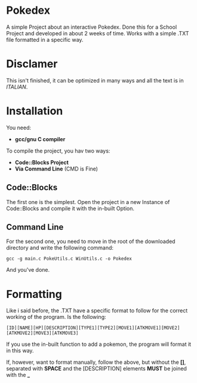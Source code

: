 # Pokedex
A simple Project about an interactive Pokedex. Done this for a School Project and developed in about 2 weeks of time. Works with a simple .TXT file formatted in a specific way.

# Disclamer
This isn't finished, it can be optimized in many ways and all the text is in *ITALIAN*.

# Installation

You need:
* **gcc/gnu C compiler**

To compile the project, you hav two ways:
* **Code::Blocks Project**
* **Via Command Line** (CMD is Fine)

## Code::Blocks
The first one is the simplest. Open the project in a new Instance of Code::Blocks and compile it with the in-built Option.

## Command Line
For the second one, you need to move in the root of the downloaded directory and write the following command:

```
gcc -g main.c PokeUtils.c WinUtils.c -o Pokedex
```

And you've done.

# Formatting

Like i said before, the .TXT have a specific format to follow for the correct working of the program. Is the following:

```
[ID][NAME][HP][DESCRIPTION][TYPE1][TYPE2][MOVE1][ATKMOVE1][MOVE2][ATKMOVE2][MOVE3][ATKMOVE3]
```

If you use the in-built function to add a pokemon, the program will format it in this way.

If, however, want to format manually, follow the above, but without the **[]**, separated with **SPACE** and the [DESCRIPTION] elements **MUST** be joined with the **_**
